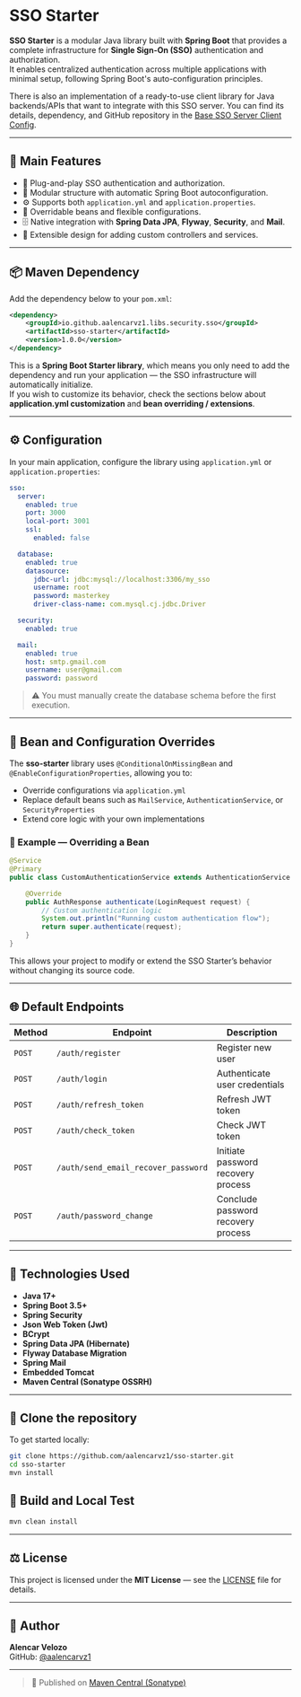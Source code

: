 # SSO Starter

**SSO Starter** is a modular Java library built with **Spring Boot** that provides a complete infrastructure for **Single Sign-On (SSO)** authentication and authorization.  
It enables centralized authentication across multiple applications with minimal setup, following Spring Boot's auto-configuration principles.

There is also an implementation of a ready-to-use client library for Java backends/APIs that want to integrate with this SSO server. You can find its details, dependency, and GitHub repository in the [Base SSO Server Client Config](https://github.com/aalencarvz1/base-server-sso-client-security-config).

---

## 🚀 Main Features

- 🔐 Plug-and-play SSO authentication and authorization.
- 🧱 Modular structure with automatic Spring Boot autoconfiguration.
- ⚙️ Supports both `application.yml` and `application.properties`.
- 🔄 Overridable beans and flexible configurations.
- 🗄️ Native integration with **Spring Data JPA**, **Flyway**, **Security**, and **Mail**.
- 🧩 Extensible design for adding custom controllers and services.

---

## 📦 Maven Dependency

Add the dependency below to your `pom.xml`:

```xml
<dependency>
    <groupId>io.github.aalencarvz1.libs.security.sso</groupId>
    <artifactId>sso-starter</artifactId>
    <version>1.0.0</version>
</dependency>
```

This is a **Spring Boot Starter library**, which means you only need to add the dependency and run your application — the SSO infrastructure will automatically initialize.  
If you wish to customize its behavior, check the sections below about **application.yml customization** and **bean overriding / extensions**.

---

## ⚙️ Configuration

In your main application, configure the library using `application.yml` or `application.properties`:

```yaml
sso:
  server:
    enabled: true
    port: 3000
    local-port: 3001
    ssl:
      enabled: false

  database:
    enabled: true
    datasource:
      jdbc-url: jdbc:mysql://localhost:3306/my_sso
      username: root
      password: masterkey
      driver-class-name: com.mysql.cj.jdbc.Driver

  security:
    enabled: true

  mail:
    enabled: true
    host: smtp.gmail.com
    username: user@gmail.com
    password: password
```

> ⚠️ You must manually create the database schema before the first execution.

---

## 🔁 Bean and Configuration Overrides

The **sso-starter** library uses `@ConditionalOnMissingBean` and `@EnableConfigurationProperties`, allowing you to:

- Override configurations via `application.yml`
- Replace default beans such as `MailService`, `AuthenticationService`, or `SecurityProperties`
- Extend core logic with your own implementations

### 🧩 Example — Overriding a Bean

```java
@Service
@Primary
public class CustomAuthenticationService extends AuthenticationService {

    @Override
    public AuthResponse authenticate(LoginRequest request) {
        // Custom authentication logic
        System.out.println("Running custom authentication flow");
        return super.authenticate(request);
    }
}
```

This allows your project to modify or extend the SSO Starter’s behavior without changing its source code.

---

## 🌐 Default Endpoints

| Method | Endpoint | Description |
|--------|-----------|-------------|
| `POST` | `/auth/register` | Register new user |
| `POST` | `/auth/login` | Authenticate user credentials |
| `POST` | `/auth/refresh_token` | Refresh JWT token |
| `POST` | `/auth/check_token` | Check JWT token |
| `POST` | `/auth/send_email_recover_password` | Initiate password recovery process |
| `POST` | `/auth/password_change` | Conclude password recovery process |

---

## 🧰 Technologies Used

- **Java 17+**
- **Spring Boot 3.5+**
- **Spring Security**
- **Json Web Token (Jwt)**
- **BCrypt**
- **Spring Data JPA (Hibernate)**
- **Flyway Database Migration**
- **Spring Mail**
- **Embedded Tomcat**
- **Maven Central (Sonatype OSSRH)**


---

## 🧬 Clone the repository

To get started locally:

```bash
git clone https://github.com/aalencarvz1/sso-starter.git
cd sso-starter
mvn install
```

## 🔧 Build and Local Test

```bash
mvn clean install
```

---

## ⚖️ License

This project is licensed under the **MIT License** — see the [LICENSE](LICENSE) file for details.

---

## 👤 Author

**Alencar Velozo**  
GitHub: [@aalencarvz1](https://github.com/aalencarvz1)

---

> 🔗 Published on [Maven Central (Sonatype)](https://central.sonatype.com/artifact/io.github.aalencarvz1.libs.security.sso/sso-starter)

